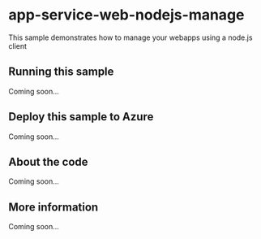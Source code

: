 # app-service-web-nodejs-manage
This sample demonstrates how to manage your webapps using a node.js client
## Running this sample
Coming soon...
## Deploy this sample to Azure
Coming soon...
## About the code
Coming soon...
## More information
Coming soon...